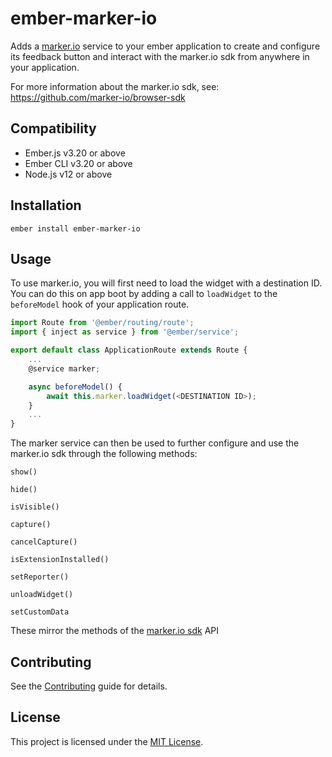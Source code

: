 ember-marker-io
==============================================================================

Adds a [marker.io](marker.io) service to your ember application to create and configure its feedback button and interact with the marker.io sdk from  anywhere in your application.

For more information about the marker.io sdk, see: https://github.com/marker-io/browser-sdk



Compatibility
------------------------------------------------------------------------------

* Ember.js v3.20 or above
* Ember CLI v3.20 or above
* Node.js v12 or above


Installation
------------------------------------------------------------------------------

```
ember install ember-marker-io
```


Usage
------------------------------------------------------------------------------
To use marker.io, you will first need to load the widget with a destination ID. You can do this on app boot by adding a call to `loadWidget` to the `beforeModel` hook of your application route.

```js
import Route from '@ember/routing/route';
import { inject as service } from '@ember/service';

export default class ApplicationRoute extends Route {
    ...
    @service marker;

    async beforeModel() {
        await this.marker.loadWidget(<DESTINATION ID>);
    }
    ...
}
```

The marker service can then be used to further configure and use the marker.io sdk through the following methods:

```show()```

```hide()```

```isVisible()```

```capture()```

```cancelCapture()```

```isExtensionInstalled()```

```setReporter()```

```unloadWidget()```

```setCustomData```


These mirror the methods of the [marker.io sdk](https://github.com/marker-io/browser-sdk) API

Contributing
------------------------------------------------------------------------------

See the [Contributing](CONTRIBUTING.md) guide for details.


License
------------------------------------------------------------------------------

This project is licensed under the [MIT License](LICENSE.md).
